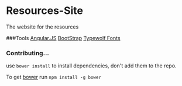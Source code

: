Resources-Site
==============

The website for the resources

###Tools
[Angular.JS](https://angularjs.org/)
[BootStrap](http://getbootstrap.com/)
[Typewolf Fonts](http://www.typewolf.com/open-source-web-fonts)

### Contributing...
use `bower install` to install dependencies, don't add them to the repo.

To get [bower](http://bower.io/) run `npm install -g bower`
